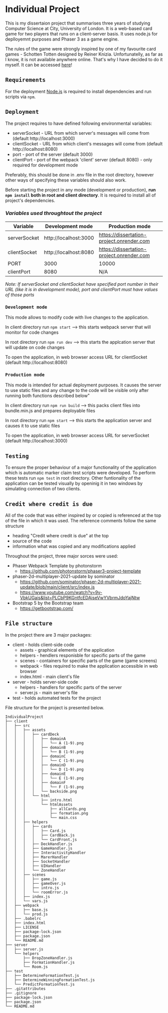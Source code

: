 # Individual Project
This is my dissertaion project that summarises three years of studying Computer Science at City, University of London. It is a web-based card game for two players that runs on a client-server basis. It uses node.js for deplloyemnt purposes and Phaser 3 as a game engine.

The rules of the game were strongly inspired by one of my favourite card games - Schotten Totten designed by Reiner Knizia. Unfortunatelly, as far as I know, it is not available anywhere online. That's why I have decided to do it myself. It can be accessed [here](https://dissertation-project.onrender.com)!

 ## `Requirements`

For the deployment [Node.js](https://nodejs.org) is required to install dependencies and run scripts via `npm`.

## `Deployment`
The project requires to have defined following environmental variables:
- serverSocket - URL from which server's messages will come from (default http://localhost:3000)
- clientSocket - URL from which client's messages will come from (default http://localhost:8080)
- port - port of the server (default 3000)
- clientPort - port of the webpack 'client' server (default 8080) - only required for development mode

Preferably, this should be done in .env file in the root directory, however other ways of specifying these variables should also work.

Before starting the project in any mode (development or production), **run `npm install` both in root and client directory**. It is required to install all of project's dependencies.

### *Variables used throughtout the project*
| Variable         | Development mode      | Production mode                           |
|------------------|-----------------------|-------------------------------------------|
| serverSocket     | http://localhost:3000 | https://dissertation-project.onrender.com |
| clientSocket     | http://localhost:8080 | https://dissertation-project.onrender.com |
| PORT             | 3000                  | 10000                                     |
| clientPort       | 8080                  | N/A                                       |

*Note: If serverSocket and clientSocket have specified port number in their URL (like it is in development mode), port and clientPort must have values of those ports*

### `Development mode`
This mode allows to modify code with live changes to the application. 

In client directory run `npm start` --> this starts webpack server that will monitor for code changes

In root directory run `npm run dev` --> this starts the applcation server that will update on code changes

To open the application, in web browser access URL for clientSocket (default http://localhost:8080)

### `Production mode`
This mode is intended for actual deployment purposes. It causes the server to use static files and any change to the code will be visible only after running both functions described below"

In client directory run `npm run build` --> this packs client files into bundle.min.js and prepares deployable files 

In root directory run `npm start` --> this starts the application server and causes it to use static files 

To open the application, in web browser access URL for serverSocket (default http://localhost:3000)

## `Testing`
To ensure the proper behaviour of a major functionality of the application which is automatic marker claim test scripts were developed. To perform these tests run `npm test` in root directory.
Other funtionality of the application can be tested visually by openinig it in two windows by simulating connection of two clients.

## `Credit where credit is due`
All of the code that was either inspired by or copied is referenced at the top of the file in which it was used. 
The reference comments follow the same structure 
- heading "Credit where credit is due" at the top
- source of the code
- information what was copied and any modifications applied

Throughout the project, three major sorces were used:
- Phaser Webpack Template by photonstorm
    - https://github.com/photonstorm/phaser3-project-template
- phaser-2d-multiplayer-2021-update by sominator
    - https://github.com/sominator/phaser-2d-multiplayer-2021-update/blob/main/client/src/index.js
    - https://www.youtube.com/watch?v=9v-VbkUGais&list=PLCbP9KGntfcEDAiseVwYVbrmJdoYajNtw
- Bootstrap 5 by the Bootstrap team
    - https://getbootstrap.com/

## `File structure`
In the project there are 3 major packages:
 - client - holds client-side code
    - assets - graphical elements of the application
    - helpers - hendlers responisble for specific parts of the game
    - scenes - containers for specific parts of the game (game screens)
    - webpack - files required to make the application accessible in web browser
    - index.html - main client's file
 - server - holds server-side code
    - helpers - handlers for specific parts of the server
    - server.js - main server's file
 - test - holds automated tests for the project

File structure for the project is presented below.
```
IndividualProject
├── client
│   ├── src
│   │   ├── assets
│   │   │   ├── cardDeck
│   │   │   │   ├── domainA
│   │   │   │   │   └── A (1-9).png
│   │   │   │   ├── domainB
│   │   │   │   │   └── B (1-9).png
│   │   │   │   ├── domainC
│   │   │   │   │   └── C (1-9).png
│   │   │   │   ├── domainD
│   │   │   │   │   └── D (1-9).png
│   │   │   │   ├── domainE
│   │   │   │   │   └── E (1-9).png
│   │   │   │   ├── domainF
│   │   │   │   │   └── F (1-9).png
│   │   │   │   └── backside.png
│   │   │   └── html 
│   │   │       ├── intro.html
│   │   │       └── htmlAssets
│   │   │           ├── allCards.png
│   │   │           ├── formation.png
│   │   │           └── main.css
│   │   ├── helpers
│   │   │   ├── cards
│   │   │   │   ├── Card.js
│   │   │   │   ├── CardBack.js
│   │   │   │   └── CardFront.js
│   │   │   ├── DeckHandler.js
│   │   │   ├── GameHandler.js
│   │   │   ├── InteractivityHandler
│   │   │   ├── MarerHandler
│   │   │   ├── SocketHandler
│   │   │   ├── UIHandler
│   │   │   └── ZoneHandler
│   │   ├── scenes
│   │   │   ├── game.js
│   │   │   ├── gameOver.js
│   │   │   ├── intro.js
│   │   │   └── roomError.js
│   │   ├── index.js
│   │   └── vars.js
│   ├── webpack
│   │   ├── base.js
│   │   └── prod.js
│   ├── .babelrc
│   ├── index.html
│   ├── LICENSE
│   ├── package-lock.json
│   ├── package.json
│   └── README.md
├── server
│   ├── server.js
│   └── helpers
│       ├── DropZoneHandler.js
│       ├── FormationHandler.js
│       └── Room.js
├── test
│   ├── DetermineFormationTest.js
│   ├── DetermineWinningFormationTest.js
│   └── PredictFormationTest.js
├── .gitattributes
├── .gitignore
├── package-lock.json
├── package.json
└── README.md
 ```
